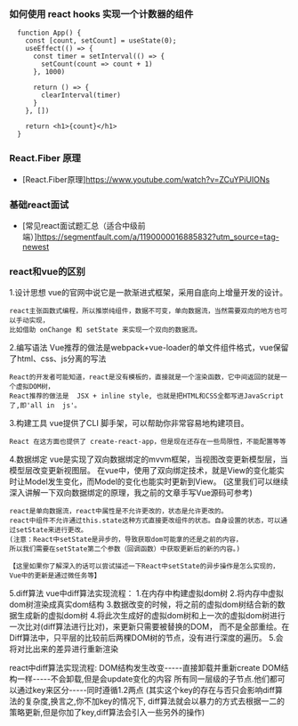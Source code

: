 ### 如何使用 react hooks 实现一个计数器的组件
```
  function App() {
    const [count, setCount] = useState(0);
    useEffect(() => {
      const timer = setInterval(() => {
        setCount(count => count + 1)
      }, 1000)

      return () => {
        clearInterval(timer)
      }
    }, [])

    return <h1>{count}</h1>
  }
```

### React.Fiber 原理
- [React.Fiber原理]https://www.youtube.com/watch?v=ZCuYPiUIONs

### 基础react面试
- [常见react面试题汇总（适合中级前端）]https://segmentfault.com/a/1190000016885832?utm_source=tag-newest

### react和vue的区别  
1.设计思想
    vue的官网中说它是一款渐进式框架，采用自底向上增量开发的设计。
    
    react主张函数式编程，所以推崇纯组件，数据不可变，单向数据流，当然需要双向的地方也可以手动实现，
    比如借助 onChange 和 setState 来实现一个双向的数据流。
2.编写语法
    Vue推荐的做法是webpack+vue-loader的单文件组件格式，vue保留了html、css、js分离的写法
    
    React的开发者可能知道，react是没有模板的，直接就是一个渲染函数，它中间返回的就是一个虚拟DOM树，
    React推荐的做法是  JSX + inline style, 也就是把HTML和CSS全都写进JavaScript了,即'all in  js'。
3.构建工具
    vue提供了CLI 脚手架，可以帮助你非常容易地构建项目。
    
    React 在这方面也提供了 create-react-app，但是现在还存在一些局限性，不能配置等等
4.数据绑定
    vue是实现了双向数据绑定的mvvm框架，当视图改变更新模型层，当模型层改变更新视图层。
    在vue中，使用了双向绑定技术，就是View的变化能实时让Model发生变化，而Model的变化也能实时更新到View。
    (这里我们可以继续深入讲解一下双向数据绑定的原理，我之前的文章手写Vue源码可参考)
    
    react是单向数据流，react中属性是不允许更改的，状态是允许更改的。
    react中组件不允许通过this.state这种方式直接更改组件的状态。自身设置的状态，可以通过setState来进行更改。
    (注意：React中setState是异步的，导致获取dom可能拿的还是之前的内容，
    所以我们需要在setState第二个参数（回调函数）中获取更新后的新的内容。)
    
    【这里如果你了解深入的话可以尝试描述一下React中setState的异步操作是怎么实现的，Vue中的更新是通过微任务等】
5.diff算法
  vue中diff算法实现流程：
      1.在内存中构建虚拟dom树
      2.将内存中虚拟dom树渲染成真实dom结构
      3.数据改变的时候，将之前的虚拟dom树结合新的数据生成新的虚拟dom树
      4.将此次生成好的虚拟dom树和上一次的虚拟dom树进行一次比对(diff算法进行比对)，来更新只需要被替换的DOM，
      而不是全部重绘。在Diff算法中，只平层的比较前后两棵DOM树的节点，没有进行深度的遍历。
      5.会将对比出来的差异进行重新渲染
      
  react中diff算法实现流程:
      DOM结构发生改变-----直接卸载并重新create
      DOM结构一样-----不会卸载,但是会update变化的内容
      所有同一层级的子节点.他们都可以通过key来区分-----同时遵循1.2两点
      (其实这个key的存在与否只会影响diff算法的复杂度,换言之,你不加key的情况下,
      diff算法就会以暴力的方式去根据一二的策略更新,但是你加了key,diff算法会引入一些另外的操作)